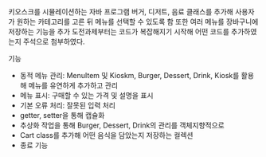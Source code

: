 키오스크를 시뮬레이션하는 자바 프로그램
버거, 디저트, 음료 클래스를 추가해 사용자가 원하는 카테고리를 고른 뒤 메뉴를 선택할 수 있도록 함
또한 여러 메뉴를 장바구니에 저장하는 기능을 추가
도전과제부터는 코드가 복잡해지기 시작해 어떤 코드를 추가하였는지 주석으로 첨부하였다. 

기능
- 동적 메뉴 관리: MenuItem 및 Kioskm, Burger, Dessert, Drink, Kiosk를 활용해 메뉴를 유연하게 추가하고 관리
- 메뉴 표시: 구매할 수 있는 가격 및 설명을 표시
- 기본 오류 처리: 잘못된 입력 처리
- getter, setter을 통해 캡슐화
- 추상화 작업을 통해 Burger, Dessert, Drink의 관리를 객체지향적으로
- Cart class를 추가해 어떤 음식을 담았는지 저장하는 컬렉션
- 종료 기능

